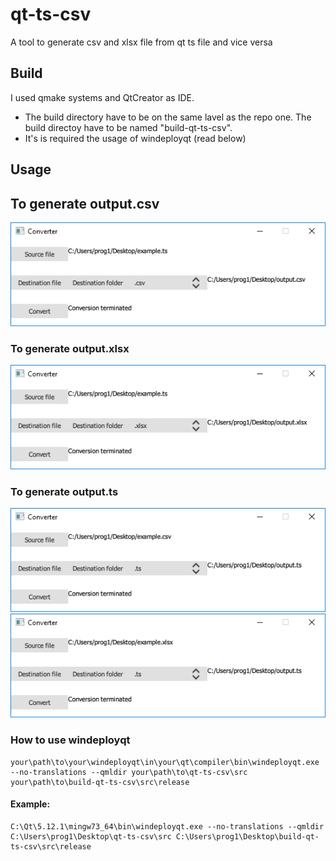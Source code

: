 # qt-ts-csv
A tool to generate csv and xlsx file from qt ts file and vice versa

## Build
I used qmake systems and QtCreator as IDE.  
* The build directory have to be on the same lavel as the repo one.
The build directoy have to be named "build-qt-ts-csv".  
* It's is required the usage of windeployqt (read below)

## Usage
## To generate output.csv  
![example conversion ts to csv](./doc/ts2csv.png)  
### To generate output.xlsx  
![example conversion ts to xlsx](./doc/ts2xlsx.png)  
### To generate output.ts  
![example conversion csv to ts](./doc/csv2ts.png)  
![example conversion xlsx to ts](./doc/xlsx2ts.png)  
### How to use windeployqt  
```
your\path\to\your\windeployqt\in\your\qt\compiler\bin\windeployqt.exe --no-translations --qmldir your\path\to\qt-ts-csv\src your\path\to\build-qt-ts-csv\src\release  
```
#### Example:  
```
C:\Qt\5.12.1\mingw73_64\bin\windeployqt.exe --no-translations --qmldir C:\Users\prog1\Desktop\qt-ts-csv\src C:\Users\prog1\Desktop\build-qt-ts-csv\src\release  
```
